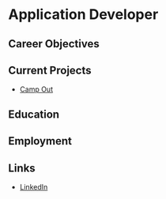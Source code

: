 # Application Developer 

## Career Objectives

## Current Projects 

* [Camp Out](camp-out1/)

## Education 

## Employment 

## Links 

* [LinkedIn](linkedin.com/in/tielah-s-306041188)